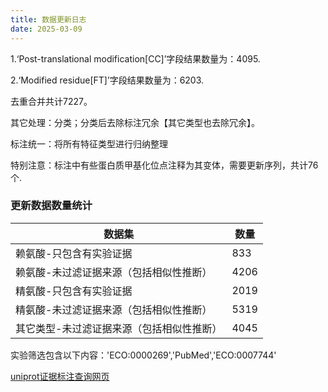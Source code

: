 ```yaml
---
title: 数据更新日志
date: 2025-03-09
---
```

<p>1.‘Post-translational modification[CC]’字段结果数量为：4095.</p>
<p>2.‘Modified residue[FT]’字段结果数量为：6203.</p>
<p>去重合并共计7227。</p>
<p>其它处理：分类；分类后去除标注冗余【其它类型也去除冗余】。</p>
<p>标注统一：将所有特征类型进行归纳整理</p>
<p>特别注意：标注中有些蛋白质甲基化位点注释为其变体，需要更新序列，共计76个.</p>
<h3>更新数据数量统计</h3>
<table>
  <thead>
        <tr>
            <th>数据集</th>
            <th>数量</th>
        </tr>
    </thead>
    <tbody>
        <tr>
            <td>赖氨酸-只包含有实验证据</td>
            <td>833</td>
        </tr>
        <tr>
            <td>赖氨酸-未过滤证据来源（包括相似性推断）</td>
            <td>4206</td>
        </tr>
        <tr>
            <td>精氨酸-只包含有实验证据</td>
            <td>2019</td>
        </tr>
        <tr>
            <td>精氨酸-未过滤证据来源（包括相似性推断）</td>
            <td>5319</td>
        </tr>
        <tr>
            <td>其它类型-未过滤证据来源（包括相似性推断）</td>
            <td>4045</td>
        </tr>
    </tbody>
</table>
<p>实验筛选包含以下内容：'ECO:0000269','PubMed','ECO:0007744'</p>
<a href='https://www.ebi.ac.uk/QuickGO/' target="_blank">uniprot证据标注查询网页</a>
